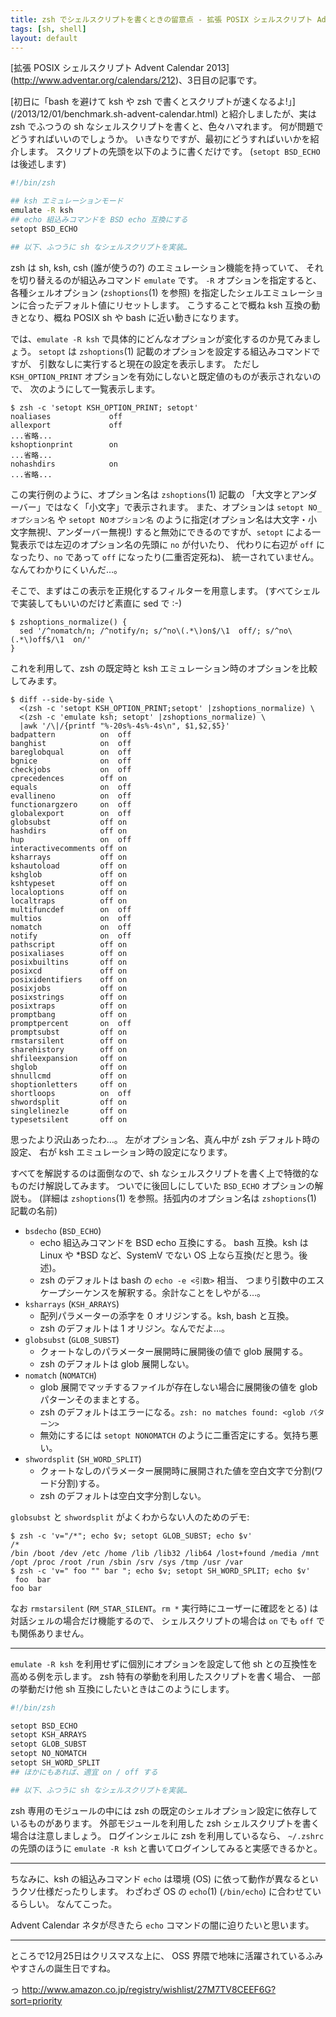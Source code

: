 ```yaml
---
title: zsh でシェルスクリプトを書くときの留意点 - 拡張 POSIX シェルスクリプト Advent Calendar 2013
tags: [sh, shell]
layout: default
---
```


[拡張 POSIX シェルスクリプト Advent Calendar 2013]
(http://www.adventar.org/calendars/212)、3日目の記事です。

[初日に「bash を避けて ksh や zsh で書くとスクリプトが速くなるよ!」]
(/2013/12/01/benchmark.sh-advent-calendar.html)
と紹介しましたが、実は zsh でふつうの sh なシェルスクリプトを書くと、色々ハマれます。
何が問題でどうすればいいのでしょうか。
いきなりですが、最初にどうすればいいかを紹介します。
スクリプトの先頭を以下のように書くだけです。
(`setopt BSD_ECHO` は後述します)

``` sh
#!/bin/zsh

## ksh エミュレーションモード
emulate -R ksh
## echo 組込みコマンドを BSD echo 互換にする
setopt BSD_ECHO

## 以下、ふつうに sh なシェルスクリプトを実装…
```

zsh は sh, ksh, csh (誰が使うの?) のエミュレーション機能を持っていて、
それを切り替えるのが組込みコマンド `emulate` です。
`-R` オプションを指定すると、各種シェルオプション (`zshoptions`(1) を参照)
を指定したシェルエミュレーションに合ったデフォルト値にリセットします。
こうすることで概ね ksh 互換の動きとなり、概ね POSIX sh や bash
に近い動きになります。

では、`emulate -R ksh` で具体的にどんなオプションが変化するのか見てみましょう。
`setopt` は `zshoptions`(1) 記載のオプションを設定する組込みコマンドですが、
引数なしに実行すると現在の設定を表示します。
ただし `KSH_OPTION_PRINT` オプションを有効にしないと既定値のものが表示されないので、
次のようにして一覧表示します。

``` console
$ zsh -c 'setopt KSH_OPTION_PRINT; setopt'
noaliases             off
allexport             off
...省略...
kshoptionprint        on
...省略...
nohashdirs            on
...省略...
```

この実行例のように、オプション名は `zshoptions`(1) 記載の
「大文字とアンダーバー」ではなく「小文字」で表示されます。
また、オプションは `setopt NO_オプション名` や `setopt NOオプション名`
のように指定(オプション名は大文字・小文字無視!、アンダーバー無視!)
すると無効にできるのですが、`setopt`
による一覧表示では左辺のオプション名の先頭に `no` が付いたり、 
代わりに右辺が `off` になったり、`no` であって `off` になったり(二重否定死ね)、
統一されていません。なんてわかりにくいんだ…。

そこで、まずはこの表示を正規化するフィルターを用意します。
(すべてシェルで実装してもいいのだけど素直に sed で :-)

``` console
$ zshoptions_normalize() {
  sed '/^nomatch/n; /^notify/n; s/^no\(.*\)on$/\1  off/; s/^no\(.*\)off$/\1  on/'
}
```

これを利用して、zsh の既定時と ksh エミュレーション時のオプションを比較してみます。

``` console
$ diff --side-by-side \
  <(zsh -c 'setopt KSH_OPTION_PRINT;setopt' |zshoptions_normalize) \
  <(zsh -c 'emulate ksh; setopt' |zshoptions_normalize) \
  |awk '/\|/{printf "%-20s%-4s%-4s\n", $1,$2,$5}'
badpattern          on  off 
banghist            on  off 
bareglobqual        on  off 
bgnice              on  off 
checkjobs           on  off 
cprecedences        off on  
equals              on  off 
evallineno          on  off 
functionargzero     on  off 
globalexport        on  off 
globsubst           off on  
hashdirs            off on  
hup                 on  off 
interactivecomments off on  
ksharrays           off on  
kshautoload         off on  
kshglob             off on  
kshtypeset          off on  
localoptions        off on  
localtraps          off on  
multifuncdef        on  off 
multios             on  off 
nomatch             on  off 
notify              on  off 
pathscript          off on  
posixaliases        off on  
posixbuiltins       off on  
posixcd             off on  
posixidentifiers    off on  
posixjobs           off on  
posixstrings        off on  
posixtraps          off on  
promptbang          off on  
promptpercent       on  off 
promptsubst         off on  
rmstarsilent        off on  
sharehistory        off on  
shfileexpansion     off on  
shglob              off on  
shnullcmd           off on  
shoptionletters     off on  
shortloops          on  off 
shwordsplit         off on  
singlelinezle       off on  
typesetsilent       off on  
```

思ったより沢山あったわ…。
左がオプション名、真ん中が zsh デフォルト時の設定、
右が ksh エミュレーション時の設定になります。

すべてを解説するのは面倒なので、sh なシェルスクリプトを書く上で特徴的なものだけ解説してみます。
ついでに後回しにしていた `BSD_ECHO` オプションの解説も。
(詳細は `zshoptions`(1) を参照。括弧内のオプション名は `zshoptions`(1) 記載の名前)

  * `bsdecho` (`BSD_ECHO`)
    * echo 組込みコマンドを BSD echo 互換にする。
      bash 互換。ksh は Linux や *BSD など、SystemV でない OS 上なら互換(だと思う。後述)。
    * zsh のデフォルトは bash の `echo -e <引数>` 相当、
      つまり引数中のエスケープシーケンスを解釈する。余計なことをしやがる…。
  * `ksharrays` (`KSH_ARRAYS`)
    * 配列パラメーターの添字を 0 オリジンする。ksh, bash と互換。
    * zsh のデフォルトは 1 オリジン。なんでだよ…。
  * `globsubst` (`GLOB_SUBST`)
    * クォートなしのパラメーター展開時に展開後の値で glob 展開する。
    * zsh のデフォルトは glob 展開しない。
  * `nomatch` (`NOMATCH`)
    * glob 展開でマッチするファイルが存在しない場合に展開後の値を glob パターンそのままとする。
    * zsh のデフォルトはエラーになる。`zsh: no matches found: <glob パターン>`
    * 無効にするには `setopt NONOMATCH` のように二重否定にする。気持ち悪い。
  * `shwordsplit` (`SH_WORD_SPLIT`)
    * クォートなしのパラメーター展開時に展開された値を空白文字で分割(ワード分割)する。
    * zsh のデフォルトは空白文字分割しない。

`globsubst` と `shwordsplit` がよくわからない人のためのデモ:

``` console
$ zsh -c 'v="/*"; echo $v; setopt GLOB_SUBST; echo $v'
/*
/bin /boot /dev /etc /home /lib /lib32 /lib64 /lost+found /media /mnt /opt /proc /root /run /sbin /srv /sys /tmp /usr /var
$ zsh -c 'v=" foo "" bar "; echo $v; setopt SH_WORD_SPLIT; echo $v'
 foo  bar 
foo bar
```

なお `rmstarsilent` (`RM_STAR_SILENT`。`rm *` 実行時にユーザーに確認をとる)
は対話シェルの場合だけ機能するので、
シェルスクリプトの場合は `on` でも `off` でも関係ありません。

* * *

`emulate -R ksh` を利用せずに個別にオプションを設定して他 sh
との互換性を高める例を示します。
zsh 特有の挙動を利用したスクリプトを書く場合、
一部の挙動だけ他 sh 互換にしたいときはこのようにします。

``` sh
#!/bin/zsh

setopt BSD_ECHO
setopt KSH_ARRAYS
setopt GLOB_SUBST
setopt NO_NOMATCH
setopt SH_WORD_SPLIT
## ほかにもあれば、適宜 on / off する

## 以下、ふつうに sh なシェルスクリプトを実装…
```

zsh 専用のモジュールの中には zsh の既定のシェルオプション設定に依存しているものがあります。
外部モジュールを利用した zsh シェルスクリプトを書く場合は注意しましょう。
ログインシェルに zsh を利用しているなら、
`~/.zshrc` の先頭のほうに `emulate -R ksh` と書いてログインしてみると実感できるかと。

* * *

ちなみに、ksh の組込みコマンド `echo` は環境 (OS)
に依って動作が異なるというクソ仕様だったりします。
わざわざ OS の `echo`(1) (`/bin/echo`) に合わせているらしい。
なんてこった。

Advent Calendar ネタが尽きたら `echo` コマンドの闇に迫りたいと思います。

* * *

ところで12月25日はクリスマスな上に、
OSS 界隈で地味に活躍されているふみやすさんの誕生日ですね。

っ http://www.amazon.co.jp/registry/wishlist/27M7TV8CEEF6G?sort=priority
